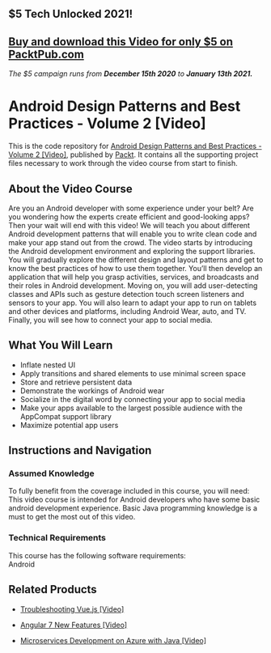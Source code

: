 ## $5 Tech Unlocked 2021!
[Buy and download this Video for only $5 on PacktPub.com](https://www.packtpub.com/product/android-design-patterns-and-best-practices-volume-2-video/9781788298575)
-----
*The $5 campaign         runs from __December 15th 2020__ to __January 13th 2021.__*

# Android Design Patterns and Best Practices - Volume 2 [Video]
This is the code repository for [Android Design Patterns and Best Practices - Volume 2 [Video]](https://www.packtpub.com/application-development/android-design-patterns-and-best-practices-volume-2-video?utm_source=github&utm_medium=repository&utm_campaign=9781788298575), published by [Packt](https://www.packtpub.com/?utm_source=github). It contains all the supporting project files necessary to work through the video course from start to finish.
## About the Video Course
Are you an Android developer with some experience under your belt? Are you wondering how the experts create efficient and good-looking apps? Then your wait will end with this video! We will teach you about different Android development patterns that will enable you to write clean code and make your app stand out from the crowd.
The video starts by introducing the Android development environment and exploring the support libraries. You will gradually explore the different design and layout patterns and get to know the best practices of how to use them together. You’ll then develop an application that will help you grasp activities, services, and broadcasts and their roles in Android development.
Moving on, you will add user-detecting classes and APIs such as gesture detection touch screen listeners and sensors to your app. You will also learn to adapt your app to run on tablets and other devices and platforms, including Android Wear, auto, and TV. Finally, you will see how to connect your app to social media.

<H2>What You Will Learn</H2>
<DIV class=book-info-will-learn-text>
<UL>
<LI> Inflate nested UI
<LI> Apply transitions and shared elements to use minimal screen space
<LI> Store and retrieve persistent data
<LI> Demonstrate the workings of Android wear
<LI> Socialize in the digital word by connecting your app to social media
<LI> Make your apps available to the largest possible audience with the AppCompat support library
<LI> Maximize potential app users  </LI></UL></DIV>

## Instructions and Navigation
### Assumed Knowledge
To fully benefit from the coverage included in this course, you will need:<br/>
This video course is intended for Android developers who have some basic android development experience. Basic Java programming knowledge is a must to get the most out of this video.

### Technical Requirements
This course has the following software requirements:<br/>
Android

## Related Products
* [Troubleshooting Vue.js [Video]](https://www.packtpub.com/application-development/troubleshooting-vuejs-video?utm_source=github&utm_medium=repository&utm_campaign=9781788993531)

* [Angular 7 New Features [Video]](https://www.packtpub.com/web-development/angular-7-new-features-video?utm_source=github&utm_medium=repository&utm_campaign=9781789619683)

* [Microservices Development on Azure with Java [Video]](https://www.packtpub.com/virtualization-and-cloud/microservices-development-azure-java-video?utm_source=github&utm_medium=repository&utm_campaign=9781789808858)

